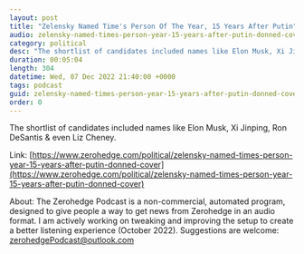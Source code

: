 ```yaml
---
layout: post
title: "Zelensky Named Time's Person Of The Year, 15 Years After Putin"
audio: zelensky-named-times-person-year-15-years-after-putin-donned-cover-0
category: political
desc: "The shortlist of candidates included names like Elon Musk, Xi Jinping, Ron DeSantis &amp; even Liz Cheney."
duration: 00:05:04
length: 304
datetime: Wed, 07 Dec 2022 21:40:00 +0000
tags: podcast
guid: zelensky-named-times-person-year-15-years-after-putin-donned-cover-0
order: 0
---
```

The shortlist of candidates included names like Elon Musk, Xi Jinping, Ron DeSantis &amp; even Liz Cheney.

Link: [https://www.zerohedge.com/political/zelensky-named-times-person-year-15-years-after-putin-donned-cover](https://www.zerohedge.com/political/zelensky-named-times-person-year-15-years-after-putin-donned-cover)

About: The Zerohedge Podcast is a non-commercial, automated program, designed to give people a way to get news from Zerohedge in an audio format.  I am actively working on tweaking and improving the setup to create a better listening experience (October 2022).  Suggestions are welcome: [zerohedgePodcast@outlook.com](mailto:zerohedgePodcast@outlook.com)